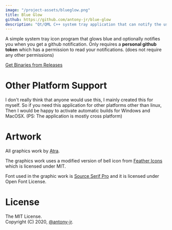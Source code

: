 ```yaml
---
image: "/project-assets/blueglow.png"
title: Blue Glow
github: https://github.com/antony-jr/blue-glow
description: "Qt/QML C++ system tray application that can notify the user when there is a new Github Notification. Built for Github users in mind."
---
```


A simple system tray icon program that glows blue and optionally notifies you when you get a github notification.
Only requires a **personal github token** which has a permission to read your notifications. (does not require any other permissions)

[Get Binaries from Releases](https://github.com/antony-jr/blue-glow/releases)


# Other Platform Support

I don't really think that anyone would use this, I mainly created this for myself. So if you need this application for other platforms other than linux, Then I would be happy to activate automatic builds for Windows and MacOSX.
(PS: The application is mostly cross platform)

# Artwork

All graphics work by [Atra](https://github.com/estatra).

The graphics work uses a modified version of bell icon from [Feather Icons](https://github.com/feathericons/feather) which is licensed under MIT.

Font used in the graphic work is [Source Serif Pro](https://fonts.google.com/specimen/Source+Serif+Pro) and it is licensed under Open Font License.


# License

The MIT License.   
Copyright (C) 2020, [@antony-jr](https://github.com/antony-jr).

